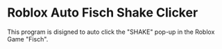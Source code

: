# Roblox Auto Fisch Shake Clicker
 This program is disigned to auto click the "SHAKE" pop-up in the Roblox Game "Fisch". 
